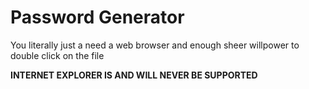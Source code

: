 # Password Generator

You literally just a need a web browser and enough sheer willpower to double click on the file

**INTERNET EXPLORER IS AND WILL NEVER BE SUPPORTED**
